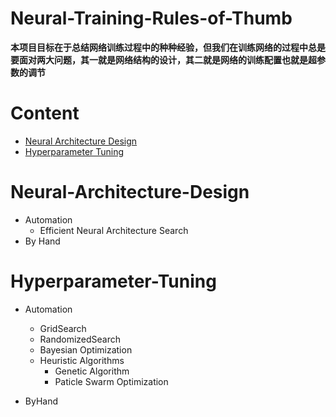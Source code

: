 # Neural-Training-Rules-of-Thumb

**本项目目标在于总结网络训练过程中的种种经验，但我们在训练网络的过程中总是要面对两大问题，其一就是网络结构的设计，其二就是网络的训练配置也就是超参数的调节**

# Content
* [Neural Architecture Design](#Neural-Architecture-Design)
* [Hyperparameter Tuning](#Hyperparameter-Tuning)


# Neural-Architecture-Design

* Automation
    * Efficient Neural Architecture Search
* By Hand




# Hyperparameter-Tuning

* Automation
    * GridSearch
    * RandomizedSearch
    * Bayesian Optimization
    * Heuristic Algorithms
        * Genetic Algorithm
        * Paticle Swarm Optimization
 
 * ByHand
